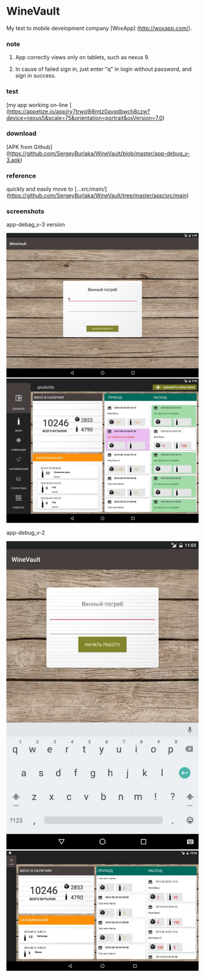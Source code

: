 # WineVault

 My test to mobile development company [WoxApp] (http://woxapp.com/). 

### note

 1) App correctly views only on tablets, such as nexus 9.
 
 2) In cause of failed sign in, just enter "q" in login without password, and sign in success.

### test

[my app working on-line ] (https://appetize.io/app/rv7trwq9j8mtz0ayqdbwch8czw?device=nexus5&scale=75&orientation=portrait&osVersion=7.0) 

### download

[APK from Github] (https://github.com/SergeyBurlaka/WineVault/blob/master/app-debug_v-3.apk) 

### reference 

quickly and easily move to [...src/main/] (https://github.com/SergeyBurlaka/WineVault/tree/master/app/src/main)

### screenshots

app-debag_v-3 version

<img src="https://github.com/SergeyBurlaka/WineVault/blob/master/img/2016-10-24%2011-57-51%20Screenshot_1.jpg" > 


<img src="https://github.com/SergeyBurlaka/WineVault/blob/master/img/2016-10-24%2014-40-04%20Screenshot_2.jpg" >

app-debug_v-2


<img src="https://github.com/SergeyBurlaka/WineVault/blob/master/img/onTabletEnter.jpg" >


<img src="https://github.com/SergeyBurlaka/WineVault/blob/master/img/onTablet.jpg" >
